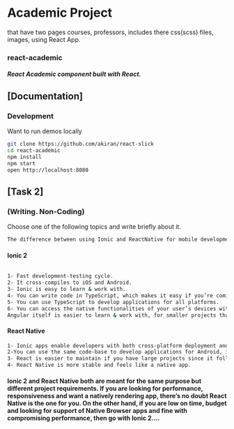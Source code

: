 # Academic Project

that have two pages courses, professors, includes there css(scss) files, images, using React App.

### react-academic

##### React Academic component built with React.

## [Documentation]

### Development

Want to run demos locally

```bash
git clone https://github.com/akiran/react-slick
cd react-academic
npm install
npm start
open http://localhost:8080
```

## [Task 2]

### (Writing. Non-Coding)

Choose one of the following topics and write briefly about it.

```bash
The difference between using Ionic and ReactNative for mobile development. Which one do you prefer and why?
```

#### Ionic 2

```bash

1- Fast development-testing cycle.
2- It cross-compiles to iOS and Android.
3- Ionic is easy to learn & work with.
4- You can write code in TypeScript, which makes it easy if you’re coming from a background of AngularJS 2.
5- You can use TypeScript to develop applications for all platforms.
6- You can access the native functionalities of your user’s devices with the plugin system.
Angular itself is easier to learn & work with, for smaller projects than React.

```

#### React Native

```bash
1- Ionic apps enable developers with both cross-platform deployment and deployment to the mobile web as a Progressive Web App with the same code.
2-You can use the same code-base to develop applications for Android, iOS, Windows Phone. Better performance than Ionic 2, since the processing of hardware functionalities, are by the specific platform, and not Cordova.
3- React is easier to maintain if you have large projects since it follows stricter design patterns and paradigms.
4- React Native is more stable and feels like a native app.
```

#### Ionic 2 and React Native both are meant for the same purpose but different project requirements. If you are looking for performance, responsiveness and want a natively rendering app, there’s no doubt React Native is the one for you. On the other hand, if you are low on time, budget and looking for support of Native Browser apps and fine with compromising performance, then go with Ionic 2....
